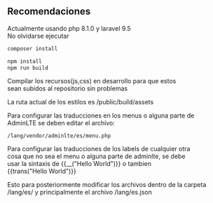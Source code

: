 ## Recomendaciones
Actualmente usando php 8.1.0 y laravel 9.5 \
No olvidarse ejecutar
```php
composer install
``` 
```js
npm install
npm run build
```
Compilar los recursos(js,css) en desarrollo para que estos \
sean subidos al repositorio sin problemas 

La ruta actual de los estilos es /public/build/assets

Para configurar las traducciones en los menus o alguna parte de \
AdminLTE se deben editar el archivo:
```
/lang/vendor/adminlte/es/menu.php
```
Para configurar las traducciones de los labels de cualquier otra\
cosa que no sea el menu o alguna parte de adminlte, se debe\
usar la sintaxis de {{__("Hello World")}} o tambien\
{{trans("Hello World")}}

Esto para posteriormente modificar los archivos dentro de la carpeta\
/lang/es/ y principalmente el archivo /lang/es.json

